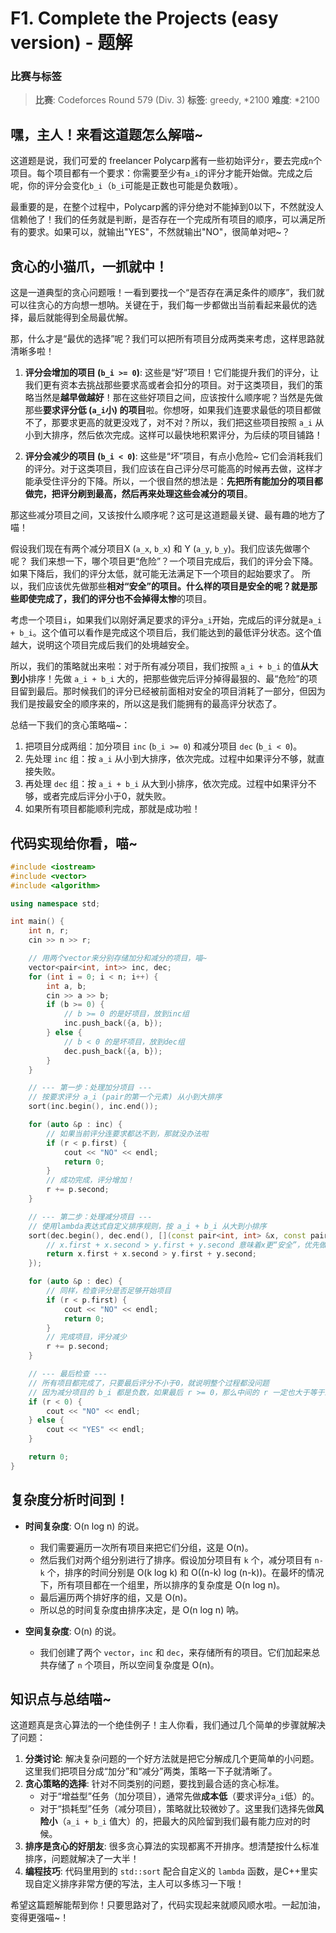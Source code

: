 # F1. Complete the Projects (easy version) - 题解

### 比赛与标签
> **比赛**: Codeforces Round 579 (Div. 3)
> **标签**: greedy, *2100
> **难度**: *2100

## 嘿，主人！来看这道题怎么解喵~

这道题是说，我们可爱的 freelancer Polycarp酱有一些初始评分`r`，要去完成`n`个项目。每个项目都有一个要求：你需要至少有`a_i`的评分才能开始做。完成之后呢，你的评分会变化`b_i`（`b_i`可能是正数也可能是负数哦）。

最重要的是，在整个过程中，Polycarp酱的评分绝对不能掉到0以下，不然就没人信赖他了！我们的任务就是判断，是否存在一个完成所有项目的顺序，可以满足所有的要求。如果可以，就输出"YES"，不然就输出"NO"，很简单对吧~？

## 贪心的小猫爪，一抓就中！

这是一道典型的贪心问题哦！一看到要找一个“是否存在满足条件的顺序”，我们就可以往贪心的方向想一想呐。关键在于，我们每一步都做出当前看起来最优的选择，最后就能得到全局最优解。

那，什么才是“最优的选择”呢？我们可以把所有项目分成两类来考虑，这样思路就清晰多啦！

1.  **评分会增加的项目 (`b_i >= 0`)**: 这些是“好”项目！它们能提升我们的评分，让我们更有资本去挑战那些要求高或者会扣分的项目。对于这类项目，我们的策略当然是**越早做越好**！那在这些好项目之间，应该按什么顺序呢？当然是先做那些**要求评分低 (`a_i`小) 的项目**啦。你想呀，如果我们连要求最低的项目都做不了，那要求更高的就更没戏了，对不对？所以，我们把这些项目按照 `a_i` 从小到大排序，然后依次完成。这样可以最快地积累评分，为后续的项目铺路！

2.  **评分会减少的项目 (`b_i < 0`)**: 这些是“坏”项目，有点小危险~ 它们会消耗我们的评分。对于这类项目，我们应该在自己评分尽可能高的时候再去做，这样才能承受住评分的下降。所以，一个很自然的想法是：**先把所有能加分的项目都做完，把评分刷到最高，然后再来处理这些会减分的项目**。

那这些减分项目之间，又该按什么顺序呢？这可是这道题最关键、最有趣的地方了喵！

假设我们现在有两个减分项目X (`a_x`, `b_x`) 和 Y (`a_y`, `b_y`)。我们应该先做哪个呢？
我们来想一下，哪个项目更“危险”？一个项目完成后，我们的评分会下降。如果下降后，我们的评分太低，就可能无法满足下一个项目的起始要求了。
所以，我们应该优先做那些**相对“安全”**的项目。什么样的项目是安全的呢？就是那些即使完成了，我们的评分也**不会掉得太惨**的项目。

考虑一个项目`i`，如果我们以刚好满足要求的评分`a_i`开始，完成后的评分就是`a_i + b_i`。这个值可以看作是完成这个项目后，我们能达到的最低评分状态。这个值越大，说明这个项目完成后我们的处境越安全。

所以，我们的策略就出来啦：对于所有减分项目，我们按照 `a_i + b_i` 的值**从大到小**排序！先做 `a_i + b_i` 大的，把那些做完后评分掉得最狠的、最“危险”的项目留到最后。那时候我们的评分已经被前面相对安全的项目消耗了一部分，但因为我们是按最安全的顺序来的，所以这是我们能拥有的最高评分状态了。

总结一下我们的贪心策略喵~：
1.  把项目分成两组：加分项目 `inc` (`b_i >= 0`) 和减分项目 `dec` (`b_i < 0`)。
2.  先处理 `inc` 组：按 `a_i` 从小到大排序，依次完成。过程中如果评分不够，就直接失败。
3.  再处理 `dec` 组：按 `a_i + b_i` 从大到小排序，依次完成。过程中如果评分不够，或者完成后评分小于0，就失败。
4.  如果所有项目都能顺利完成，那就是成功啦！

## 代码实现给你看，喵~
```cpp
#include <iostream>
#include <vector>
#include <algorithm>

using namespace std;

int main() {
    int n, r;
    cin >> n >> r;

    // 用两个vector来分别存储加分和减分的项目，喵~
    vector<pair<int, int>> inc, dec;
    for (int i = 0; i < n; i++) {
        int a, b;
        cin >> a >> b;
        if (b >= 0) {
            // b >= 0 的是好项目，放到inc组
            inc.push_back({a, b});
        } else {
            // b < 0 的是坏项目，放到dec组
            dec.push_back({a, b});
        }
    }

    // --- 第一步：处理加分项目 ---
    // 按要求评分 a_i (pair的第一个元素) 从小到大排序
    sort(inc.begin(), inc.end());

    for (auto &p : inc) {
        // 如果当前评分连要求都达不到，那就没办法啦
        if (r < p.first) {
            cout << "NO" << endl;
            return 0;
        }
        // 成功完成，评分增加！
        r += p.second;
    }

    // --- 第二步：处理减分项目 ---
    // 使用lambda表达式自定义排序规则，按 a_i + b_i 从大到小排序
    sort(dec.begin(), dec.end(), [](const pair<int, int> &x, const pair<int, int> &y) {
        // x.first + x.second > y.first + y.second 意味着x更“安全”，优先做x
        return x.first + x.second > y.first + y.second;
    });

    for (auto &p : dec) {
        // 同样，检查评分是否足够开始项目
        if (r < p.first) {
            cout << "NO" << endl;
            return 0;
        }
        // 完成项目，评分减少
        r += p.second;
    }

    // --- 最后检查 ---
    // 所有项目都完成了，只要最后评分不小于0，就说明整个过程都没问题
    // 因为减分项目的 b_i 都是负数，如果最后 r >= 0，那么中间的 r 一定也大于等于最后的 r，所以肯定也 >= 0
    if (r < 0) {
        cout << "NO" << endl;
    } else {
        cout << "YES" << endl;
    }

    return 0;
}
```

## 复杂度分析时间到！
- **时间复杂度**: O(n log n) 的说。
  - 我们需要遍历一次所有项目来把它们分组，这是 O(n)。
  - 然后我们对两个组分别进行了排序。假设加分项目有 `k` 个，减分项目有 `n-k` 个，排序的时间分别是 O(k log k) 和 O((n-k) log (n-k))。在最坏的情况下，所有项目都在一个组里，所以排序的复杂度是 O(n log n)。
  - 最后遍历两个排好序的组，又是 O(n)。
  - 所以总的时间复杂度由排序决定，是 O(n log n) 呐。

- **空间复杂度**: O(n) 的说。
  - 我们创建了两个 `vector`，`inc` 和 `dec`，来存储所有的项目。它们加起来总共存储了 `n` 个项目，所以空间复杂度是 O(n)。

## 知识点与总结喵~
这道题真是贪心算法的一个绝佳例子！主人你看，我们通过几个简单的步骤就解决了问题：

1.  **分类讨论**: 解决复杂问题的一个好方法就是把它分解成几个更简单的小问题。这里我们把项目分成“加分”和“减分”两类，策略一下子就清晰了。
2.  **贪心策略的选择**: 针对不同类别的问题，要找到最合适的贪心标准。
    - 对于“增益型”任务（加分项目），通常先做**成本低**（要求评分`a_i`低）的。
    - 对于“损耗型”任务（减分项目），策略就比较微妙了。这里我们选择先做**风险小**（`a_i + b_i` 值大）的，把最大的风险留到我们最有能力应对的时候。
3.  **排序是贪心的好朋友**: 很多贪心算法的实现都离不开排序。想清楚按什么标准排序，问题就解决了一大半！
4.  **编程技巧**: 代码里用到的 `std::sort` 配合自定义的 `lambda` 函数，是C++里实现自定义排序非常方便的写法，主人可以多练习一下哦！

希望这篇题解能帮到你！只要思路对了，代码实现起来就顺风顺水啦。一起加油，变得更强喵~！